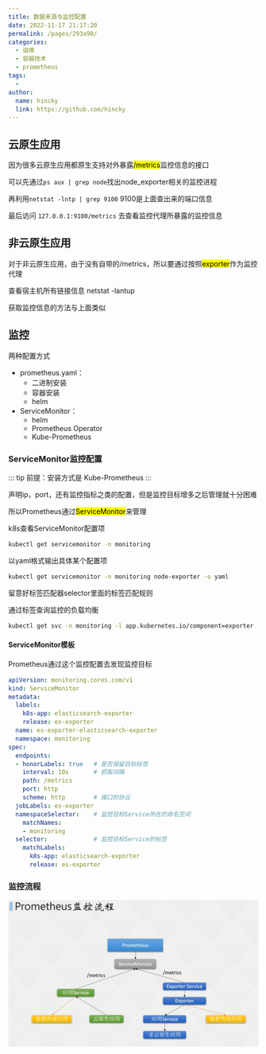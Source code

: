 ```yaml
---
title: 数据来源与监控配置
date: 2022-11-17 21:17:20
permalink: /pages/293a90/
categories:
  - 运维
  - 容器技术
  - prometheus
tags:
  - 
author: 
  name: hincky
  link: https://github.com/hincky
---
```

## 云原生应用

因为很多云原生应用都原生支持对外暴露<mark>/metrics</mark>监控信息的接口

可以先通过`ps aux | grep node`找出node_exporter相关的监控进程

再利用`netstat -lntp | grep 9100` 9100是上面查出来的端口信息

最后访问 `127.0.0.1:9100/metrics` 去查看监控代理所暴露的监控信息

## 非云原生应用

对于非云原生应用，由于没有自带的/metrics，所以要通过按照<mark>exporter</mark>作为监控代理

查看宿主机所有链接信息
netstat -lantup

获取监控信息的方法与上面类似

## 监控

两种配置方式
- prometheus.yaml：
    - 二进制安装
    - 容器安装
    - helm
- ServiceMonitor：
    - helm
    - Prometheus Operator
    - Kube-Prometheus 

### ServiceMonitor监控配置

::: tip
前提：安装方式是 Kube-Prometheus 
:::

声明ip，port，还有监控指标之类的配置，但是监控目标增多之后管理就十分困难

所以Prometheus通过<mark>ServiceMonitor</mark>来管理

k8s查看ServiceMonitor配置项
``` sh
kubectl get servicemonitor -n monitoring
```

以yaml格式输出具体某个配置项
``` sh
kubectl get servicemonitor -n monitoring node-exporter -o yaml
```

留意好标签匹配器selector里面的标签匹配规则

通过标签查询监控的负载均衡
``` sh 
kubectl get svc -n monitoring -l app.kubernetes.io/component=exporter
```

#### ServiceMonitor模板

Prometheus通过这个监控配置去发现监控目标

``` yml
apiVersion: monitoring.cores.com/v1
kind: ServiceMonitor
metadata:
  labels:
    k8s-app: elasticsearch-exporter
    release: es-exporter
  name: es-exporter-elasticsearch-exporter
  namespace: monitoring
spec:
  endpoints:
  - honorLabels: true   # 是否保留目标标签
    interval: 10s       # 抓取间隔
    path: /metrics
    port: http          
    scheme: http        # 接口的协议
  jobLabels: es-exporter
  namespaceSelector:    # 监控目标Service所在的命名空间
    matchNames:
    - monitoring
  selector:             # 监控目标Service的标签
    matchLabels:
      k8s-app: elasticsearch-exporter
      release: es-exporter
```

### 监控流程

![](./img/monitoring-flowing.png)










